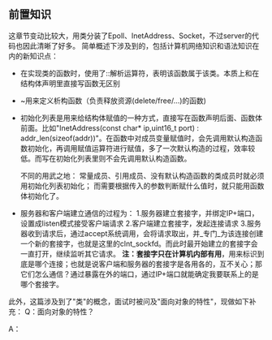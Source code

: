 
## 前置知识

这章节变动比较大，用类分装了Epoll、InetAddress、Socket，不过server的代码也因此清晰了好多。
简单概述下涉及到的，包括计算机网络知识和语法知识在内的新知识点：

- 在实现类的函数时，使用了::解析运算符，表明该函数属于该类。本质上和在结构体声明里直接写函数无区别

- ~用来定义析构函数（负责释放资源(delete/free/...)的函数)

- 初始化列表是用来给结构体赋值的一种方式，直接写在函数声明后面、函数体前面。比如"InetAddress(const char* ip,uint16_t port) : addr_len(sizeof(addr))"。在函数中对成员变量赋值时，会先调用默认构造函数初始化，再调用赋值运算符进行赋值，多了一次默认构造的过程，效率较低。而写在初始化列表里则不会先调用默认构造函数。

    不同的用武之地：
    常量成员、引用成员、没有默认构造函数的类成员时就必须用初始化列表初始化；
    而需要根据传入的参数判断赋什么值时，就只能用函数体初始化了。

- 服务器和客户端建立通信的过程为：
1.服务器建立套接字，并绑定IP+端口，设置成listen模式接受客户端请求
2.客户端建立套接字，发起连接请求
3.服务器收到请求后，通过accept系统调用，会将请求取出，并_专门_为该连接创建一个新的套接字，也就是这里的clnt_sockfd。而此时最开始建立的套接字会一直打开，继续监听其它请求。
**注：套接字只在计算机内部有用**，用来标识到底是哪个连接；也就是说客户端和服务器的套接字是各用各的，互不关心；那它们怎么通信？通过暴露在外的端口，通过IP+端口就能确定我要联系上的是哪个套接字。

此外，这篇涉及到了"类"的概念，面试时被问及"面向对象的特性"，现做如下补充：
Q：面向对象的特性？

A：
